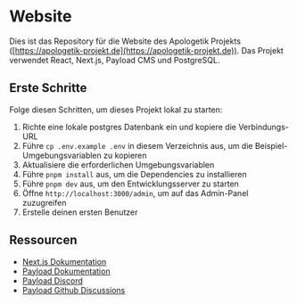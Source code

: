 # Website

Dies ist das Repository für die Website des Apologetik Projekts ([https://apologetik-projekt.de](https://apologetik-projekt.de)).
Das Projekt verwendet React, Next.js, Payload CMS und PostgreSQL.

## Erste Schritte

Folge diesen Schritten, um dieses Projekt lokal zu starten:

1. Richte eine lokale postgres Datenbank ein und kopiere die Verbindungs-URL
2. Führe `cp .env.example .env` in diesem Verzeichnis aus, um die Beispiel-Umgebungsvariablen zu kopieren
3. Aktualisiere die erforderlichen Umgebungsvariablen
3. Führe `pnpm install` aus, um die Dependencies zu installieren
4. Führe `pnpm dev` aus, um den Entwicklungsserver zu starten
4. Öffne `http://localhost:3000/admin`, um auf das Admin-Panel zuzugreifen
5. Erstelle deinen ersten Benutzer


## Ressourcen
- [Next.js Dokumentation](https://nextjs.org/docs)
- [Payload Dokumentation](https://github.com/payloadcms/payload/discussions)
- [Payload Discord](https://discord.com/invite/payload)
- [Payload Github Discussions](https://github.com/payloadcms/payload/discussions)
